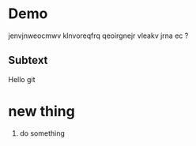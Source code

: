 # Demo


jenvjnweocmwv klnvoreqfrq qeoirgnejr vleakv jrna ec ?

## Subtext
Hello git

# new thing

1. do something